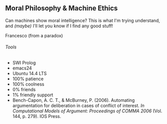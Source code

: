 ## Moral Philosophy & Machine Ethics

Can machines show moral intelligence?
This is what I'm trying understand, and _(maybe)_ I'll let you know if I find any good stuff!

Francesco (from a paradox)

###### Tools
* SWI Prolog
* emacs24
* Ubuntu 14.4 LTS
* 100% patience
* 100% coolness
* 0% friends
* 1% friendly support
* Bench-Capon, A. C. T., & McBurney, P. (2006). Automating
argumentation for deliberation in cases of conflict of interest. 
_In Computational Models of Argument: Proceedings of COMMA 2006_ (Vol. 144, p. 279). IOS Press.
